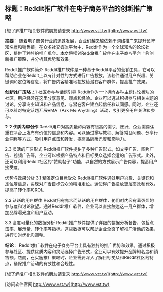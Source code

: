 ## **标题：Reddit推广软件在电子商务平台的创新推广策略**

[想了解推广相关软件的朋友请登录 http://www.vst.tw](http://www.vst.tw)

**摘要：**
随着电子商务行业的迅速发展，企业们越来越依赖于网络推广来提升品牌知名度和销售额。在众多社交媒体平台中，Reddit作为一个全球知名的论坛社区，提供了独特的推广机会。本文将探讨Reddit推广软件在电子商务平台上的创新推广策略，并分析其优势和效果。

Reddit推广软件简介
Reddit推广软件是一种基于Reddit平台的营销工具，它可以帮助企业在Reddit上以有针对性的方式进行广告投放。该软件通过用户兴趣、关键词和定位等信息，将广告内容精准地投放给潜在客户群体，提高推广效果。

**创新推广策略**
2.1 社区参与与话题引导
Reddit作为一个拥有各种主题讨论板块的社区，用户经常在这里分享意见、观点和经验。企业可以通过积极参与相关主题的讨论，分享专业知识和产品信息，与潜在客户建立起信任和认同感。同时，企业还可以针对特定话题开展AMA（Ask Me Anything）活动，吸引更多用户关注和参与。

**2.2 优质内容创作**
Reddit用户对高质量的内容有很高的需求，因此，企业需要注重在平台上发布有价值的信息和内容。可以通过撰写教程、解答常见问题、分享行业洞察等方式，吸引用户点击和转发，提高品牌曝光度和影响力。

2.3 灵活的广告形式
Reddit推广软件提供了多种广告形式，如文字广告、图片广告、视频广告等，企业可以根据产品特点和目标受众选择合适的广告形式。此外，还可以利用Reddit社区的“赞助帖子”功能，以自然的方式展示广告内容，提高用户接受度。

优势与效果分析 3.1 精准定位目标受众 Reddit推广软件通过用户兴趣、关键词和定位等信息，实现对广告目标受众的精准定位。这使得广告投放更加高效和有效，提高了转化率和ROI。

3.2 活跃的用户群体
Reddit拥有庞大而活跃的用户群体，他们对内容有着强烈的参与度和讨论欲望。通过Reddit推广软件，企业可以直接触达这一用户群体，增加品牌曝光度和用户互动。

3.3 高度可量化的数据分析
Reddit推广软件提供了详细的数据分析报告，包括点击率、展示量、转化率等指标。这些数据可以帮助企业全面了解推广活动的效果，进行实时优化和调整。

**结论：**
Reddit推广软件在电子商务平台上具有独特的推广优势和效果。通过积极参与社区、提供优质内容和灵活选择广告形式，企业可以有效提升品牌知名度和销售额。然而，在实施推广策略时，企业需要深入了解目标受众和Reddit社区的特点，确保推广活动的有效性和合规性。

[想了解推广相关软件的朋友请登录 http://www.vst.tw](http://www.vst.tw)


[访问软件官网 http://www.vst.tw](http://www.vst.tw)
